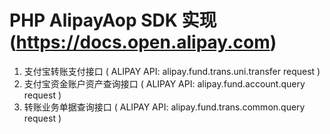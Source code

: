 # PHP AlipayAop SDK 实现 (https://docs.open.alipay.com)

1. 支付宝转账支付接口 ( ALIPAY API: alipay.fund.trans.uni.transfer request )
2. 支付宝资金账户资产查询接口 ( ALIPAY API: alipay.fund.account.query request )
3. 转账业务单据查询接口 ( ALIPAY API: alipay.fund.trans.common.query request )